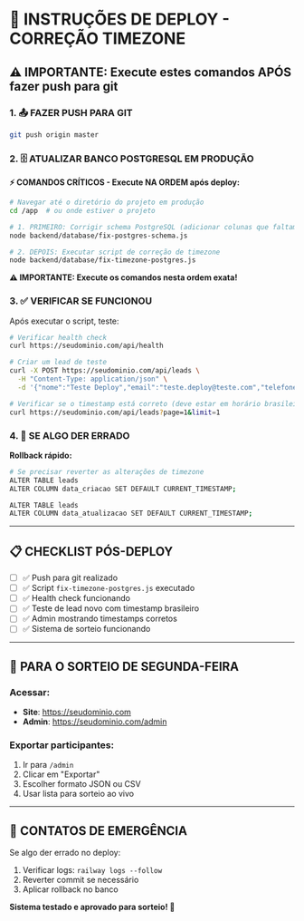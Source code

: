 # 🚀 INSTRUÇÕES DE DEPLOY - CORREÇÃO TIMEZONE

## ⚠️ IMPORTANTE: Execute estes comandos APÓS fazer push para git

### 1. 📤 FAZER PUSH PARA GIT
```bash
git push origin master
```

### 2. 🗄️ ATUALIZAR BANCO POSTGRESQL EM PRODUÇÃO

**⚡ COMANDOS CRÍTICOS - Execute NA ORDEM após deploy:**

```bash
# Navegar até o diretório do projeto em produção
cd /app  # ou onde estiver o projeto

# 1. PRIMEIRO: Corrigir schema PostgreSQL (adicionar colunas que faltam)
node backend/database/fix-postgres-schema.js

# 2. DEPOIS: Executar script de correção de timezone
node backend/database/fix-timezone-postgres.js
```

**⚠️ IMPORTANTE: Execute os comandos nesta ordem exata!**

### 3. ✅ VERIFICAR SE FUNCIONOU

Após executar o script, teste:
```bash
# Verificar health check
curl https://seudominio.com/api/health

# Criar um lead de teste
curl -X POST https://seudominio.com/api/leads \
  -H "Content-Type: application/json" \
  -d '{"nome":"Teste Deploy","email":"teste.deploy@teste.com","telefone":"11999999999","idade":25,"curso":"Python"}'

# Verificar se o timestamp está correto (deve estar em horário brasileiro)
curl https://seudominio.com/api/leads?page=1&limit=1
```

### 4. 🔧 SE ALGO DER ERRADO

**Rollback rápido:**
```bash
# Se precisar reverter as alterações de timezone
ALTER TABLE leads
ALTER COLUMN data_criacao SET DEFAULT CURRENT_TIMESTAMP;

ALTER TABLE leads
ALTER COLUMN data_atualizacao SET DEFAULT CURRENT_TIMESTAMP;
```

---

## 📋 CHECKLIST PÓS-DEPLOY

- [ ] ✅ Push para git realizado
- [ ] ✅ Script `fix-timezone-postgres.js` executado
- [ ] ✅ Health check funcionando
- [ ] ✅ Teste de lead novo com timestamp brasileiro
- [ ] ✅ Admin mostrando timestamps corretos
- [ ] ✅ Sistema de sorteio funcionando

---

## 🎯 PARA O SORTEIO DE SEGUNDA-FEIRA

### Acessar:
- **Site**: https://seudominio.com
- **Admin**: https://seudominio.com/admin

### Exportar participantes:
1. Ir para `/admin`
2. Clicar em "Exportar"
3. Escolher formato JSON ou CSV
4. Usar lista para sorteio ao vivo

---

## 🚨 CONTATOS DE EMERGÊNCIA

Se algo der errado no deploy:
1. Verificar logs: `railway logs --follow`
2. Reverter commit se necessário
3. Aplicar rollback no banco

**Sistema testado e aprovado para sorteio! 🎯**